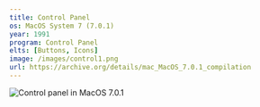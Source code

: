 ```yaml
---
title: Control Panel
os: MacOS System 7 (7.0.1)
year: 1991
program: Control Panel
elts: [Buttons, Icons]
image: /images/control1.png
url: https://archive.org/details/mac_MacOS_7.0.1_compilation
---
```


![Control panel in MacOS 7.0.1](/images/control1.png)
